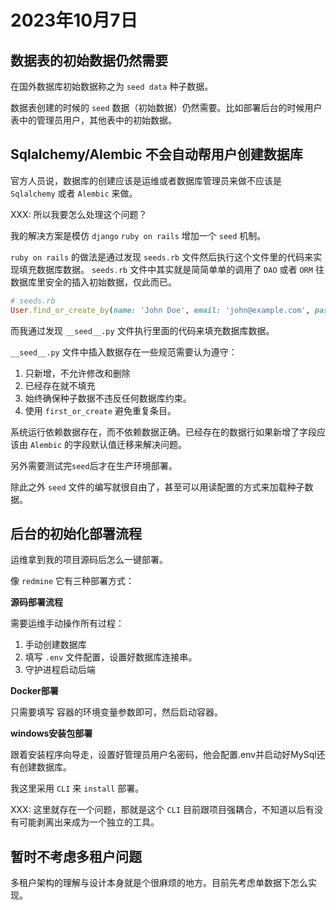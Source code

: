 # 2023年10月7日

## 数据表的初始数据仍然需要

在国外数据库初始数据称之为 `seed data` 种子数据。

数据表创建的时候的 `seed` 数据（初始数据）仍然需要。比如部署后台的时候用户表中的管理员用户，其他表中的初始数据。

## Sqlalchemy/Alembic 不会自动帮用户创建数据库

官方人员说，数据库的创建应该是运维或者数据库管理员来做不应该是 `Sqlalchemy` 或者 `Alembic` 来做。

XXX: 所以我要怎么处理这个问题？

我的解决方案是模仿 `django` `ruby on rails` 增加一个 `seed` 机制。

`ruby on rails` 的做法是通过发现 `seeds.rb` 文件然后执行这个文件里的代码来实现填充数据库数据。
`seeds.rb` 文件中其实就是简简单单的调用了 `DAO` 或者 `ORM` 往数据库里安全的插入初始数据，仅此而已。

```ruby
# seeds.rb
User.find_or_create_by(name: 'John Doe', email: 'john@example.com', password: 'password')
```

而我通过发现 `__seed__.py` 文件执行里面的代码来填充数据库数据。

`__seed__.py` 文件中插入数据存在一些规范需要认为遵守：

1. 只新增，不允许修改和删除
2. 已经存在就不填充
3. 始终确保种子数据不违反任何数据库约束。
4. 使用 `first_or_create` 避免重复条目。

系统运行依赖数据存在，而不依赖数据正确。已经存在的数据行如果新增了字段应该由
`Alembic` 的字段默认值迁移来解决问题。

另外需要测试完`seed`后才在生产环境部署。 

除此之外 `seed` 文件的编写就很自由了，甚至可以用读配置的方式来加载种子数据。

## 后台的初始化部署流程

运维拿到我的项目源码后怎么一键部署。

像 `redmine` 它有三种部署方式：

**源码部署流程**

需要运维手动操作所有过程：
1. 手动创建数据库
2. 填写 `.env` 文件配置，设置好数据库连接串。
3. 守护进程启动后端


**Docker部署**

只需要填写 容器的环境变量参数即可，然后启动容器。

**windows安装包部署**

跟着安装程序向导走，设置好管理员用户名密码，他会配置.env并启动好MySql还有创建数据库。


我这里采用 `CLI` 来 `install` 部署。

XXX: 这里就存在一个问题，那就是这个 `CLI` 目前跟项目强耦合，不知道以后有没有可能剥离出来成为一个独立的工具。


## 暂时不考虑多租户问题

多租户架构的理解与设计本身就是个很麻烦的地方。目前先考虑单数据下怎么实现。

